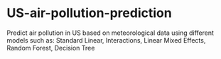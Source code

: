 # US-air-pollution-prediction
Predict air pollution in US based on meteorological data using different models such as: Standard Linear, Interactions, Linear Mixed Effects, Random Forest, Decision Tree
